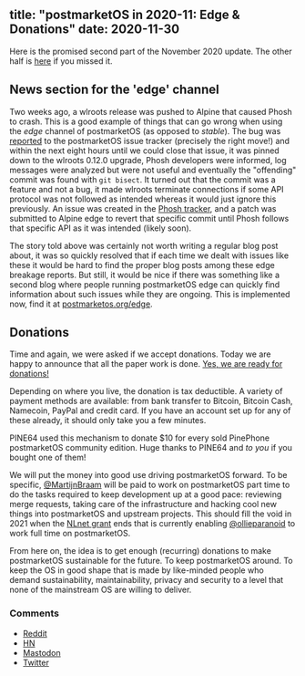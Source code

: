 title: "postmarketOS in 2020-11: Edge & Donations"
date: 2020-11-30
---
Here is the promised second part of the November 2020 update. The other half is
[here](/blog/2020/11/06/postmarketOS-in-2020-11-part-1/) if you missed it.

## News section for the 'edge' channel

Two weeks ago, a wlroots release was pushed to Alpine that caused Phosh to
crash. This is a good example of things that can go wrong when using the *edge*
channel of postmarketOS (as opposed to *stable*). The bug was
[reported](https://gitlab.com/postmarketOS/pmaports/-/issues/862) to the
postmarketOS issue tracker (precisely the right move!) and within the next
eight hours until we could close that issue, it was pinned down to the wlroots
0.12.0 upgrade, Phosh developers were informed, log messages were analyzed but
were not useful and eventually the "offending" commit was found with
`git bisect`. It turned out that the commit was a feature and not a bug, it
made wlroots terminate connections if some API protocol was not followed as
intended whereas it would just ignore this previously. An issue was created in
the [Phosh tracker](https://source.puri.sm/Librem5/phosh/-/issues/422), and a
patch was submitted to Alpine edge to revert that specific commit until Phosh
follows that specific API as it was intended (likely soon).

The story told above was certainly not worth writing a regular blog post about,
it was so quickly resolved that if each time we dealt with issues like these it
would be hard to find the proper blog posts among these edge breakage reports.
But still, it would be nice if there was something like a second blog where
people running postmarketOS edge can quickly find information about such issues
while they are ongoing. This is implemented now, find it at
[postmarketos.org/edge](/edge).

## Donations

Time and again, we were asked if we accept donations. Today we are happy to
announce that all the paper work is done.
[Yes, we are ready for donations!](/donate/)

Depending on where you live, the donation is tax deductible.
A variety of payment methods are available: from bank transfer to Bitcoin,
Bitcoin Cash, Namecoin, PayPal and credit card.
If you have an account set up
for any of these already, it should only take you a few minutes.

PINE64 used this mechanism to donate $10 for every sold PinePhone
postmarketOS community edition. Huge thanks to PINE64 and *to you* if you
bought one of them!

We will put the money into good use driving postmarketOS forward. To be
specific, [@MartijnBraam](https://gitlab.com/MartijnBraam) will be paid to work
on postmarketOS part time to do the tasks required to keep development up at a
good pace: reviewing merge requests, taking care of the infrastructure and
hacking cool new things into postmarketOS and upstream projects. This should
fill the void in 2021 when the
[NLnet grant](/blog/2020/05/31/three-years/#funding-from-nlnet) ends that is
currently enabling [@ollieparanoid](https://gitlab.com/ollieparanoid) to work
full time on postmarketOS.

From here on, the idea is to get enough (recurring) donations to make
postmarketOS sustainable for the future. To keep postmarketOS around. To keep
the OS in good shape that is made by like-minded people who demand
sustainability, maintainability, privacy and security to a level that none of
the mainstream OS are willing to deliver.

### Comments
* [Reddit](https://www.reddit.com/r/postmarketOS/duplicates/k47a39/postmarketos_in_202011_edge_donations/)
* [HN](https://news.ycombinator.com/item?id=25259987)
* [Mastodon](https://fosstodon.org/@postmarketOS/105301781092863078)
* [Twitter](https://twitter.com/postmarketOS/status/1333545783203913728)
